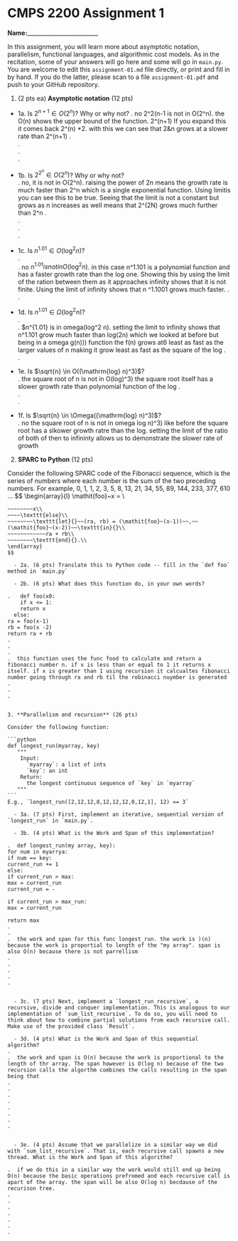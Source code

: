 

# CMPS 2200 Assignment 1

**Name:**_________________________


In this assignment, you will learn more about asymptotic notation, parallelism, functional languages, and algorithmic cost models. As in the recitation, some of your answers will go here and some will go in `main.py`. You are welcome to edit this `assignment-01.md` file directly, or print and fill in by hand. If you do the latter, please scan to a file `assignment-01.pdf` and push to your GitHub repository. 
  
  

1. (2 pts ea) **Asymptotic notation** (12 pts)

  - 1a. Is $2^{n+1} \in O(2^n)$? Why or why not? 
.  no 2^2(n-1 is not in O(2^n). the O(n) shows the upper bound of the function. 2^(n+1) If you expand this it comes back 2^(n) *2. with this we can see that 2&n grows at a slower rate than 2^(n+1) 
.  
.  
.  
. 
  - 1b. Is $2^{2^n} \in O(2^n)$? Why or why not?     
.  no, it is not in O(2^n). raising the power of 2n means the growth rate is much faster than 2^n which is a single exponential function. Using limitis you can see this to be true. Seeing that the limit is not a constant but grows as n increases as well means that 2^(2N) grows much further than 2^n 
.  
.  
.  
.  
  - 1c. Is $n^{1.01} \in O(\mathrm{log}^2 n)$?    
.  
.  no  $n^{1.01} is not in O(\mathrm{log}^2 n)$. in this case n^1.101 is a polynomial function and has a faster growth rate than the log one. Showing this by using the limit of the ration between them as it approaches infinity shows that it is not finite. Using the limit of infinity shows that n ^1.1001 grows much faster. 
.  
.  

  - 1d. Is $n^{1.01} \in \Omega(\mathrm{log}^2 n)$?  
.  
.   $n^{1.01} is in omega(log^2 n). setting the limit to infinity shows that n^1.101 grow much faster than log(2n) which we looked at before but being in a omega g(n))) function the f(n) grows at6 least as fast as the larger values of n making it grow least as fast as the square of the log 
.  
.  
  - 1e. Is $\sqrt{n} \in O((\mathrm{log} n)^3)$?  
.  the square root of n is not in O(log)^3) the square root itself has a slower growth rate than polynomial function of the log
.  
.  
.  
  - 1f. Is $\sqrt{n} \in \Omega((\mathrm{log} n)^3)$?  
.  no the square root of n is not in omega log n)^3)  like before the square root has a slkower growth ratre than the log. setting the limit of the ratio of both of then to infininty allows us to demonstrate the slower rate of growth 


2. **SPARC to Python** (12 pts)

Consider the following SPARC code of the Fibonacci sequence, which is the series of numbers where each number is the sum of the two preceding numbers. For example, 0, 1, 1, 2, 3, 5, 8, 13, 21, 34, 55, 89, 144, 233, 377, 610 ... 
$$
\begin{array}{l}
\mathit{foo}~x =   \\
~~~~\texttt{if}{}~~x \le 1~~\texttt{then}{}\\
~~~~~~~~x\\   
~~~~\texttt{else}\\
~~~~~~~~\texttt{let}{}~~(ra, rb) = (\mathit{foo}~(x-1))~~,~~(\mathit{foo}~(x-2))~~\texttt{in}{}\\  
~~~~~~~~~~~~ra + rb\\  
~~~~~~~~\texttt{end}{}.\\
\end{array}
$$ 

  - 2a. (6 pts) Translate this to Python code -- fill in the `def foo` method in `main.py`  

  - 2b. (6 pts) What does this function do, in your own words?  

.   def foo(x0:
    if x <= 1:
    return x
  else:
ra = foo(x-1)
rb = foo(x -2)
return ra + rb
.  
.  
.  
.  this function uses the func food to calculate and return a fibonacci number n. if x is less than or equal to 1 it returns x itself. if x is greater than 1 using recursion it calcualtes fibonacci number going through ra and rb til the robinacci nuymber is generated 
.  
.  
.  
  

3. **Parallelism and recursion** (26 pts)

Consider the following function:  

```python
def longest_run(myarray, key)
   """
    Input:
      `myarray`: a list of ints
      `key`: an int
    Return:
      the longest continuous sequence of `key` in `myarray`
   """
```
E.g., `longest_run([2,12,12,8,12,12,12,0,12,1], 12) == 3`  
 
  - 3a. (7 pts) First, implement an iterative, sequential version of `longest_run` in `main.py`.  

  - 3b. (4 pts) What is the Work and Span of this implementation?  

.  def longest_run(my array, key):
for num in myarrya:
if num == key:
current_run += 1
else:
if current_run > max:
max = current_run
current_run = -

if current_run > max_run:
max = current_run

return max
.  
.  
.  the work and span for this func longest_run. the work is )(n) because the work is proportial to length of the "my array". span is also O(n) because there is not parrellism 
.  
.  
.  
.  
.  


  - 3c. (7 pts) Next, implement a `longest_run_recursive`, a recursive, divide and conquer implementation. This is analogous to our implementation of `sum_list_recursive`. To do so, you will need to think about how to combine partial solutions from each recursive call. Make use of the provided class `Result`.   

  - 3d. (4 pts) What is the Work and Span of this sequential algorithm?  
.  
.  the work and span is O(n) because the work is proportional to the length of thr array. The span however is O(log n) because of the two recursion calls the algorthm combines the calls resulting in the span being that
.  
.  
.  
.  
.  
.  
.  
.  


  - 3e. (4 pts) Assume that we parallelize in a similar way we did with `sum_list_recursive`. That is, each recursive call spawns a new thread. What is the Work and Span of this algorithm?  

.  if we do this in a similar way the work would still end up being O(n) because the basic operations prefromed and each recursive call is apart of the array. the span will be also O(log n) becdause of the recurison tree.
.  
.  
.  
.  
.  
.  
.  

